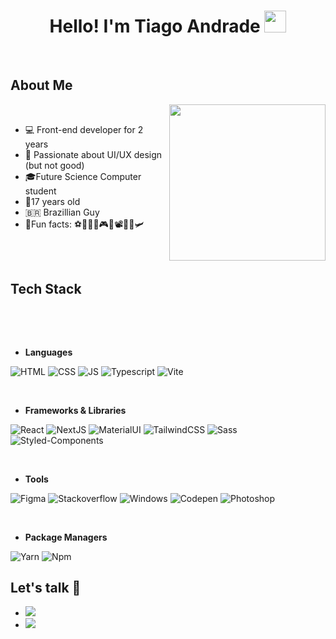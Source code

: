 <h1 align="center"><b>Hello! I'm Tiago Andrade </b><img src="https://media.giphy.com/media/hvRJCLFzcasrR4ia7z/giphy.gif" width="35"></h1>

<br>

## About Me

<picture><img src="https://media.tenor.com/q9s_XmoedE8AAAAj/piske-usagi.gif" width=250px align="right"></picture> 

<br>

- 💻 Front-end developer for 2 years
- 🎨 Passionate about UI/UX design (but not good)
- 🎓Future Science Computer student
- 👦17 years old
- 🇧🇷 Brazillian Guy
- 🎉Fun facts: ⚽🏐🏓🥋🎮🎵📽️🍕🍔🛩️

<br><br>

## Tech Stack
<br>

<p align="center">
 
<br>
 
- **Languages**
 
 ![HTML](https://img.shields.io/badge/HTML5-E34F26?style=for-the-badge&logo=html5&logoColor=white)
 ![CSS](https://img.shields.io/badge/CSS3-1572B6?style=for-the-badge&logo=css3&logoColor=white)
 ![JS](https://img.shields.io/badge/JavaScript-323330?style=for-the-badge&logo=javascript&logoColor=F7DF1E)
 ![Typescript](https://img.shields.io/badge/TypeScript-007ACC?style=for-the-badge&logo=typescript&logoColor=white)
 ![Vite](https://img.shields.io/badge/Vite-B73BFE?style=for-the-badge&logo=vite&logoColor=FFD62E)
 
 <br>
 
- **Frameworks & Libraries**
 
 ![React](https://img.shields.io/badge/React-20232A?style=for-the-badge&logo=react&logoColor=61DAFB)
 ![NextJS](https://img.shields.io/badge/next.js-000000?style=for-the-badge&logo=nextdotjs&logoColor=white)
 ![MaterialUI](https://img.shields.io/badge/Material%20UI-007FFF?style=for-the-badge&logo=mui&logoColor=white)
 ![TailwindCSS](https://img.shields.io/badge/Tailwind_CSS-38B2AC?style=for-the-badge&logo=tailwind-css&logoColor=white)
 ![Sass](https://img.shields.io/badge/Sass-CC6699?style=for-the-badge&logo=sass&logoColor=white)
 ![Styled-Components](https://img.shields.io/badge/styled--components-DB7093?style=for-the-badge&logo=styled-components&logoColor=white)

<br>

- **Tools**
 
 ![Figma](https://img.shields.io/badge/Figma-F24E1E?style=for-the-badge&logo=figma&logoColor=white)
 ![Stackoverflow](https://img.shields.io/badge/Stack_Overflow-FE7A16?style=for-the-badge&logo=stack-overflow&logoColor=white)
 ![Windows](https://img.shields.io/badge/Windows-0078D6?style=for-the-badge&logo=windows&logoColor=white)
 ![Codepen](https://img.shields.io/badge/Codepen-000000?style=for-the-badge&logo=codepen&logoColor=white)
 ![Photoshop](https://img.shields.io/badge/Adobe%20Photoshop-31A8FF?style=for-the-badge&logo=Adobe%20Photoshop&logoColor=black)
 
<br>
 
- **Package Managers**
 
 ![Yarn](https://img.shields.io/badge/Yarn-2C8EBB?style=for-the-badge&logo=yarn&logoColor=white)
 ![Npm](https://img.shields.io/badge/npm-CB3837?style=for-the-badge&logo=npm&logoColor=white)


<div id="connections">
 <h2>Let's talk 📢</h2>
  <ul>
    <li>
      <a href="mailto: tiagobbandrade2704@gmail.com" target="_blank">
        <img src="https://img.shields.io/badge/Gmail-D14836?style=for-the-badge&logo=gmail&logoColor=white">
      </a>
    </li>
    <li>
      <a href="https://www.linkedin.com/in/tiagobba" target="_blank">
        <img src="https://img.shields.io/badge/LinkedIn-0077B5?style=for-the-badge&logo=linkedin&logoColor=white">
      </a>
    </li>
  </ul>
</div>

